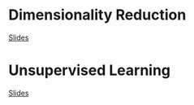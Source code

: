 # Dimensionality Reduction
[Slides](https://docs.google.com/presentation/d/19JT72UqPwVZtlAS7sWavuOGNOwtoe24702QqS2HGXkY/edit?usp=sharing)

# Unsupervised Learning
[Slides](https://docs.google.com/presentation/d/1ahUkB6l6Y-sqHyKp31Y-WbGVEvjrlLpDR6FqPEklhUI/edit?usp=sharing)
